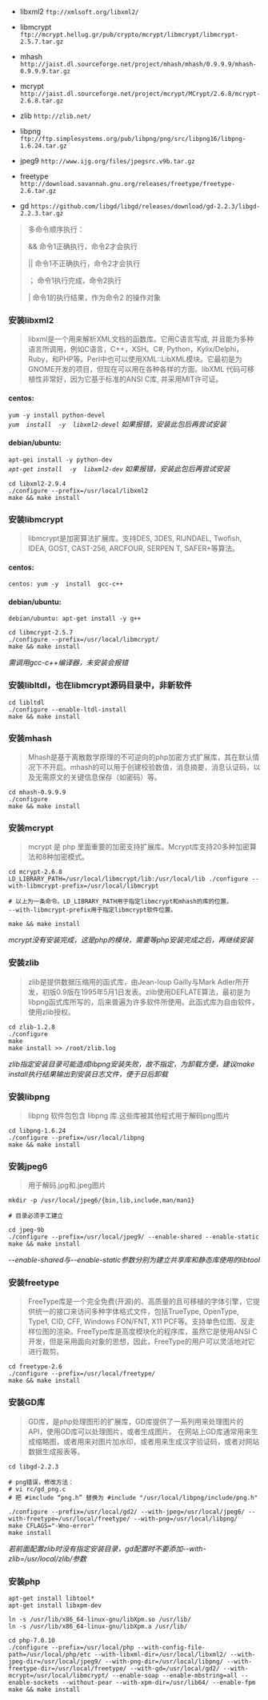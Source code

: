 - libxml2 `ftp://xmlsoft.org/libxml2/`

- libmcrypt `ftp://mcrypt.hellug.gr/pub/crypto/mcrypt/libmcrypt/libmcrypt-2.5.7.tar.gz`

- mhash `http://jaist.dl.sourceforge.net/project/mhash/mhash/0.9.9.9/mhash-0.9.9.9.tar.gz`

- mcrypt `http://jaist.dl.sourceforge.net/project/mcrypt/MCrypt/2.6.8/mcrypt-2.6.8.tar.gz`

- zlib `http://zlib.net/`

- libpng `ftp://ftp.simplesystems.org/pub/libpng/png/src/libpng16/libpng-1.6.24.tar.gz`

- jpeg9 `http://www.ijg.org/files/jpegsrc.v9b.tar.gz`

- freetype `http://download.savannah.gnu.org/releases/freetype/freetype-2.6.tar.gz`

- gd `https://github.com/libgd/libgd/releases/download/gd-2.2.3/libgd-2.2.3.tar.gz`



> 多命令顺序执行：
>
>	&&		命令1正确执行，命令2才会执行
>
>	||		命令1不正确执行，命令2才会执行
>
>	；	   命令1执行完成，命令2执行
>
>	|       命令1的执行结果，作为命令2 的操作对象

### 安装libxml2

> libxml是一个用来解析XML文档的函数库。它用C语言写成, 并且能为多种语言所调用，例如C语言，C++，XSH。C#, Python，Kylix/Delphi，Ruby，和PHP等。Perl中也可以使用XML::LibXML模块。它最初是为GNOME开发的项目，但现在可以用在各种各样的方面。libXML 代码可移植性非常好，因为它基于标准的ANSI C库, 并采用MIT许可证。

#### centos:

`yum -y install python-devel`  
*`yum  install  -y  libxml2-devel`	如果报错，安装此包后再尝试安装*


#### debian/ubuntu:

`apt-gei install -y python-dev`  
*`apt-get install  -y  libxml2-dev`	如果报错，安装此包后再尝试安装*

    cd libxml2-2.9.4
    ./configure --prefix=/usr/local/libxml2
    make && make install

### 安装libmcrypt

> libmcrypt是加密算法扩展库。支持DES, 3DES, RIJNDAEL, Twofish, IDEA, GOST, CAST-256, ARCFOUR, SERPEN T, SAFER+等算法。


#### centos:

`centos: yum -y  install  gcc-c++`


#### debian/ubuntu:

`debian/ubuntu: apt-get install -y g++`

    cd libmcrypt-2.5.7
    ./configure --prefix=/usr/local/libmcrypt/
    make && make install

*需调用gcc-c++编译器，未安装会报错*


### 安装libltdl，也在libmcrypt源码目录中，非新软件

    cd libltdl
    ./configure --enable-ltdl-install
    make && make install


### 安装mhash

> Mhash是基于离散数学原理的不可逆向的php加密方式扩展库，其在默认情况下不开启。mhash的可以用于创建校验数值，消息摘要，消息认证码，以及无需原文的关键信息保存（如密码）等。

    cd mhash-0.9.9.9
    ./configure
    make && make install


### 安装mcrypt

> mcrypt 是 php 里面重要的加密支持扩展库。Mcrypt库支持20多种加密算法和8种加密模式。

    cd mcrypt-2.6.8
    LD_LIBRARY_PATH=/usr/local/libmcrypt/lib:/usr/local/lib ./configure --with-libmcrypt-prefix=/usr/local/libmcrypt

    # 以上为一条命令。LD_LIBRARY_PATH用于指定libmcrypt和mhash的库的位置。  
    --with-libmcrypt-prefix用于指定libmcrypt软件位置。

    make && make install

*mcrypt没有安装完成，这是php的模块，需要等php安装完成之后，再继续安装*


### 安装zlib

> zlib是提供数据压缩用的函式库，由Jean-loup Gailly与Mark Adler所开发，初版0.9版在1995年5月1日发表。zlib使用DEFLATE算法，最初是为libpng函式库所写的，后来普遍为许多软件所使用。此函式库为自由软件，使用zlib授权。

    cd zlib-1.2.8
    ./configure
    make
    make install >> /root/zlib.log

*zlib指定安装目录可能造成libpng安装失败，故不指定，为卸载方便，建议make install执行结果输出到安装日志文件，便于日后卸载*


### 安装libpng

> libpng 软件包包含 libpng 库.这些库被其他程式用于解码png图片

    cd libpng-1.6.24
    ./configure --prefix=/usr/local/libpng
    make && make install


### 安装jpeg6

> 用于解码.jpg和.jpeg图片

    mkdir -p /usr/local/jpeg6/{bin,lib,include,man/man1}

    # 目录必须手工建立

    cd jpeg-9b
    ./configure --prefix=/usr/local/jpeg9/ --enable-shared --enable-static
    make && make install
*--enable-shared与--enable-static参数分别为建立共享库和静态库使用的libtool*


### 安装freetype

> FreeType库是一个完全免费(开源)的、高质量的且可移植的字体引擎，它提供统一的接口来访问多种字体格式文件，包括TrueType, OpenType, Type1, CID, CFF, Windows FON/FNT, X11 PCF等。支持单色位图、反走样位图的渲染。FreeType库是高度模块化的程序库，虽然它是使用ANSI C开发，但是采用面向对象的思想，因此，FreeType的用户可以灵活地对它进行裁剪。

    cd freetype-2.6
    ./configure --prefix=/usr/local/freetype/
    make && make install


### 安装GD库

> GD库，是php处理图形的扩展库，GD库提供了一系列用来处理图片的API，使用GD库可以处理图片，或者生成图片。 在网站上GD库通常用来生成缩略图，或者用来对图片加水印，或者用来生成汉字验证码，或者对网站数据生成报表等。

    cd libgd-2.2.3

    # png错误，修改方法：
    # vi rc/gd_png.c
    # 把 #include “png.h” 替换为 #include "/usr/local/libpng/include/png.h"

    ./configure --prefix=/usr/local/gd2/ --with-jpeg=/usr/local/jpeg6/ --with-freetype=/usr/local/freetype/ --with-png=/usr/local/libpng/
    make CFLAGS="-Wno-error"
    make install
*若前面配置zlib时没有指定安装目录，gd配置时不要添加--with-zlib=/usr/local/zlib/参数*


### 安装php

    apt-get install libtool*
    apt-get install libxpm-dev
    
    ln -s /usr/lib/x86_64-linux-gnu/libXpm.so /usr/lib/
    ln -s /usr/lib/x86_64-linux-gnu/libXpm.a /usr/lib/

    cd php-7.0.10
    ./configure --prefix=/usr/local/php --with-config-file-path=/usr/local/php/etc --with-libxml-dir=/usr/local/libxml2/ --with-jpeg-dir=/usr/local/jpeg9/ --with-png-dir=/usr/local/libpng/ --with-freetype-dir=/usr/local/freetype/ --with-gd=/usr/local/gd2/ --with-mcrypt=/usr/local/libmcrypt/ --enable-soap --enable-mbstring=all --enable-sockets --without-pear --with-xpm-dir=/usr/lib64/ --enable-fpm
    make && make install





